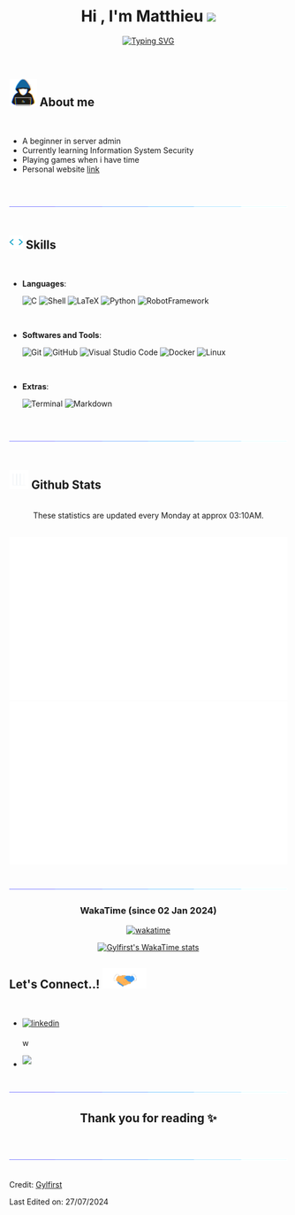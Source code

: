 <h1 align="center"><b>Hi , I'm Matthieu </b><img src="https://media.giphy.com/media/hvRJCLFzcasrR4ia7z/giphy.gif" width="35"></h1>
<!--  -->
<p align="center">
    <a href="https://git.io/typing-svg"><img src="https://readme-typing-svg.herokuapp.com?font=Fira+Code&size=30&pause=1000&center=true&vCenter=true&random=false&width=600&height=100&lines=Gylfirst;Matthieu+Tourrette;Server+admin;Learner+of+New+Technologies;Player+on+lost+hours" alt="Typing SVG" /></a>
</p>


<br>

## <picture><img src = "https://github.com/gylfirst/gylfirst/blob/main/resources/about_me.gif?raw=true" width = 50px></picture> **About me**

<br>

- A beginner in server admin
- Currently learning Information System Security
- Playing games when i have time
- Personal website [link](https://www.matthieu-t.fr)
<!-- 
- I’m currently open for an Intern or a new job opportunity, this is [my curriculum vitae](https://matthieu-t.fr/cv)
-->

<br><br><img src="https://github.com/gylfirst/gylfirst/blob/main/resources/loading.gif?raw=true"><br><br>

## <img src="https://github.com/gylfirst/gylfirst/blob/main/resources/dev.gif?raw=true" width ="25"><b> Skills</b>
<br>

<p align="center">

- **Languages**:
    
    ![C](https://img.shields.io/badge/C%20-%232370ED.svg?style=for-the-badge&logo=c&logoColor=white)
    ![Shell](https://img.shields.io/badge/Shell%20-%2300599C.svg?style=for-the-badge&logo=shell&logoColor=white)
    ![LaTeX](https://img.shields.io/badge/LaTeX%20-%2314354C.svg?style=for-the-badge&logo=latex&logoColor=white&color=0d4d6e)
    ![Python](https://img.shields.io/badge/Python%20-%2314354C.svg?style=for-the-badge&logo=python&logoColor=white)
    ![RobotFramework](https://img.shields.io/badge/RobotFramework%20-%2314253C.svg?style=for-the-badge&logo=robotframework&logoColor=white)
<!--
<br>   
    
- **Front-End Development**:

   ![HTML5](https://img.shields.io/badge/HTML5%20-%23E34F26.svg?style=for-the-badge&logo=html5&logoColor=white)
   ![CSS3](https://img.shields.io/badge/CSS%20-%231572B6.svg?style=for-the-badge&logo=css3&logoColor=white)
   ![JavaScript](https://img.shields.io/badge/JavaScript%20-%23F7DF1E.svg?style=for-the-badge&logo=javascript&logoColor=black)

<br>

- **Cloud Hosting**:

    ![Github Pages](https://img.shields.io/badge/GitHub%20Pages-%23327FC7.svg?style=for-the-badge&logo=github&logoColor=white)
-->
<br>

- **Softwares and Tools**:

    ![Git](https://img.shields.io/badge/git-%23F05033.svg?style=for-the-badge&logo=git&logoColor=white)
    ![GitHub](https://img.shields.io/badge/github-%23121011.svg?style=for-the-badge&logo=github&logoColor=white)
    ![Visual Studio Code](https://img.shields.io/badge/Visual%20Studio%20Code-0078d7.svg?style=for-the-badge&logo=visual-studio-code&logoColor=white)
    ![Docker](https://img.shields.io/badge/Docker-FCC624?style=for-the-badge&logo=docker&logoColor=white&color=1ba1e4)
    ![Linux](https://img.shields.io/badge/Linux-FCC624?style=for-the-badge&logo=linux&logoColor=black)

<br>

- **Extras**:

    ![Terminal](https://img.shields.io/badge/Terminal-%23054020?style=for-the-badge&logo=gnu-bash&logoColor=white)
    ![Markdown](https://img.shields.io/badge/markdown-%23000000.svg?style=for-the-badge&logo=markdown&logoColor=white)   


</p>

<br><br><img src="https://github.com/gylfirst/gylfirst/blob/main/resources/loading.gif?raw=true"><br><br>


## <img src="https://github.com/gylfirst/gylfirst/blob/main/resources/stats.gif?raw=true" width="35"><b> Github Stats </b>
<br>
<div align="center">
These statistics are updated every Monday at approx 03:10AM.
<br></br>

<!-- <a href="https://github.com/gylfirst/">
  <img src="https://github-readme-stats.vercel.app/api?username=gylfirst&include_all_commits=true&count_private=true&show_icons=true&line_height=20&title_color=7A7ADB&icon_color=2234AE&text_color=D3D3D3&bg_color=0,000000,130F40" width="450"/>
  <br>
  <img src="https://github-readme-stats.vercel.app/api/top-langs?username=gylfirst&show_icons=true&locale=en&layout=compact&line_height=20&title_color=7A7ADB&icon_color=2234AE&text_color=D3D3D3&bg_color=0,000000,130F40" width="375"  alt="gylfirst"/>
</a>
</div> -->

[![Gylfirst's GitHub Stats](https://raw.githubusercontent.com/gylfirst/github-stats/master/generated/overview.svg#gh-dark-mode-only)](https://github.com/gylfirst)
[![Gylfirst's Languages](https://raw.githubusercontent.com/gylfirst/github-stats/master/generated/languages.svg#gh-dark-mode-only)](https://github.com/gylfirst)

<br><img src="https://github.com/gylfirst/gylfirst/blob/main/resources/loading.gif?raw=true"><br>

### WakaTime (since 02 Jan 2024)
[![wakatime](https://wakatime.com/badge/user/018ccab2-e55c-41c3-a728-150bc80967d3.svg)](https://wakatime.com/@gylfirst)

[![Gylfirst's WakaTime stats](https://github-readme-stats.vercel.app/api/wakatime?username=gylfirst)](https://wakatime.com/@gylfirst)

</div>

## <b> Let's Connect..! </b><img src="https://github.com/gylfirst/gylfirst/blob/main/resources/handshake.gif?raw=true" width ="80">
<br>
<div align='left'>

<ul>

<li>
<a href="https://linkedin.com/in/matthieu-tourrette" target="_blank">
<img src="https://img.shields.io/badge/linkedin:  matthieu tourrette-%2300acee.svg?color=405DE6&style=for-the-badge&logo=linkedin&logoColor=white" alt=linkedin style="margin-bottom: 5px;"/>
</a>
</li>

w<br>

<li>
<a href="mailto:matthieu.tourrette@utt.fr" target="_blank">
<img src="https://img.shields.io/badge/mail:  matthieu tourrette-%23EA4335.svg?style=for-the-badge&logo=gmail&logoColor=white" t=mail style="margin-bottom: 5px;" />
</a>
</li>
	
</ul>
</div>

<br>
<img src="https://github.com/gylfirst/gylfirst/blob/main/resources/loading.gif?raw=true">
<br>


<div align='center'>

## <b>Thank you for reading ✨</b>

</div>

<br><br><img src="https://github.com/gylfirst/gylfirst/blob/main/resources/loading.gif?raw=true"><br><br>

Credit: [Gylfirst](https://github.com/gylfirst)

Last Edited on: 27/07/2024
